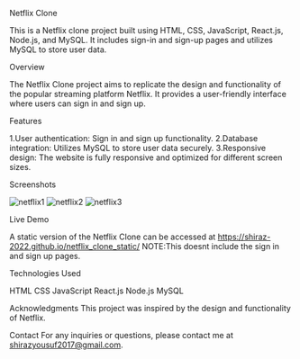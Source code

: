 Netflix Clone

This is a Netflix clone project built using HTML, CSS, JavaScript, React.js, Node.js, and MySQL. It includes sign-in and sign-up pages and utilizes
MySQL to store user data.

Overview

The Netflix Clone project aims to replicate the design and functionality of the popular streaming platform Netflix. It provides a user-friendly interface
where users can sign in and sign up.

Features

1.User authentication: Sign in and sign up functionality.
2.Database integration: Utilizes MySQL to store user data securely.
3.Responsive design: The website is fully responsive and optimized for different screen sizes.

Screenshots

![netflix1](https://github.com/Shiraz-2022/netflix-clone/assets/113820860/e37e05e6-6236-4307-bf3b-803a5b4b5884)
![netflix2](https://github.com/Shiraz-2022/netflix-clone/assets/113820860/6e841963-ebcf-4252-8124-92853f738791)
![netflix3](https://github.com/Shiraz-2022/netflix-clone/assets/113820860/f9403031-bb69-480b-92af-d172c730812b)




Live Demo

A static version of the Netflix Clone can be accessed at https://shiraz-2022.github.io/netflix_clone_static/
NOTE:This doesnt include the sign in and sign up pages.

Technologies Used

HTML
CSS
JavaScript
React.js
Node.js
MySQL

Acknowledgments
This project was inspired by the design and functionality of Netflix.

Contact
For any inquiries or questions, please contact me at shirazyousuf2017@gmail.com.
